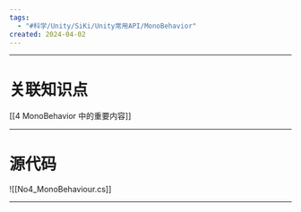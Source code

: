 ```yaml
---
tags:
  - "#科学/Unity/SiKi/Unity常用API/MonoBehavior"
created: 2024-04-02
---
```


---
# 关联知识点

[[4 MonoBehavior 中的重要内容]]

---
# 源代码

![[No4_MonoBehaviour.cs]]

---